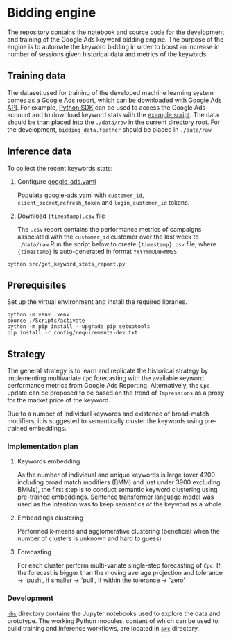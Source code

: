 # Bidding engine

The repository contains the notebook and source code for the development and training of the Google Ads keyword bidding engine. The purpose of the engine is to automate the keyword bidding in order to boost an increase in number of sessions given historical data and metrics of the keywords.

## Training data

The dataset used for training of the developed machine learning system comes as a Google Ads report, which can be downloaded with [Google Ads API](https://developers.google.com/google-ads/api/docs/reporting/overview). For example, [Python SDK](https://developers.google.com/google-ads/api/docs/client-libs/python) can be used to access the Google Ads account and to download keyword stats with the [example script](https://github.com/googleads/google-ads-python/blob/main/examples/reporting/get_keyword_stats.py). The data should be than placed into the `./data/raw` in the current directory root. For the development, `bidding_data.feather` should be placed in `./data/raw`

## Inference data

To collect the recent keywords stats:

1. Configure [google-ads.yaml](configs/google-ads.yaml)

    Populate [google-ads.yaml](configs/google-ads.yaml) with `customer_id`, `client_secret`,`refresh_token` and `login_customer_id` tokens.

2. Download `{timestamp}.csv` file

    The `.csv` report contains the performance metrics of campaigns associated with the `customer_id` customer over the last week to `./data/raw`.Run the script below to create `{timestamp}.csv` file, where `{timestamp}` is auto-generated in format `YYYYmmDDHHMMSS`

```
python src/get_keyword_stats_report.py
```

## Prerequisites

Set up the virtual environment and install the required libraries.

```
python -m venv .venv
source ./Scripts/activate
python -m pip install --upgrade pip setuptools
pip install -r config/requirements-dev.txt
```

## Strategy

The general strategy is to learn and replicate the historical strategy by implementing multivariate `Cpc` forecasting with the available keyword performance metrics from Google Ads Reporting. Alternatively, the `Cpc` update can be proposed to be based on the trend of `Impressions` as a proxy for the market price of the keyword.

Due to a number of individual keywords and existence of broad-match modifiers, it is suggested to semantically cluster the keywords using pre-trained embeddings.

### Implementation plan

1. Keywords embedding

    As the number of individual and unique keywords is large (over 4200 including broad match modifiers (BMM) and just under 3900 excluding BMMs), the first step is to conduct semantic keyword clustering using pre-trained embeddings. [Sentence transformer](https://huggingface.co/sentence-transformers/all-MiniLM-L6-v1) language model was used as the intention was to keep semantics of the keyword as a whole.

2. Embeddings clustering

    Performed k-means and agglomerative clustering (beneficial when the number of clusters is unknown and hard to guess)

3. Forecasting

    For each cluster perform multi-variate single-step forecasting of `Cpc`. If the forecast is bigger than the moving average projection and tolerance -> 'push', if smaller -> 'pull', if within the tolerance -> 'zero'


### Development

[`nbs`](./nbs/) directory contains the Jupyter notebooks used to explore the data and prototype. The working Python modules, content of which can be used to build training and inference workflows, are located in [`src`](./src/) directory.

